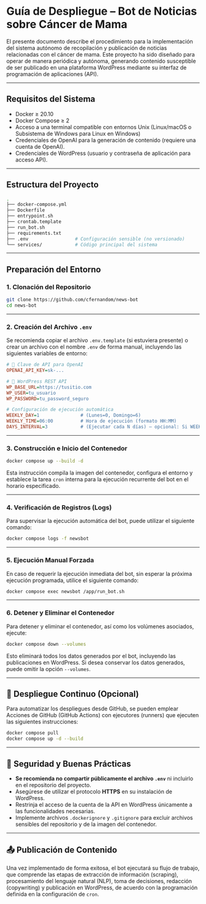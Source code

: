 # Guía de Despliegue – Bot de Noticias sobre Cáncer de Mama

El presente documento describe el procedimiento para la implementación del sistema autónomo de recopilación y publicación de noticias relacionadas con el cáncer de mama. Este proyecto ha sido diseñado para operar de manera periódica y autónoma, generando contenido susceptible de ser publicado en una plataforma WordPress mediante su interfaz de programación de aplicaciones (API).

---

## Requisitos del Sistema

* Docker ≥ 20.10
* Docker Compose ≥ 2
* Acceso a una terminal compatible con entornos Unix (Linux/macOS o Subsistema de Windows para Linux en Windows)
* Credenciales de OpenAI para la generación de contenido (requiere una cuenta de OpenAI).
* Credenciales de WordPress (usuario y contraseña de aplicación para acceso API).

---

## Estructura del Proyecto

```bash
.
├── docker-compose.yml
├── Dockerfile
├── entrypoint.sh
├── crontab.template
├── run_bot.sh
├── requirements.txt
├── .env                 # Configuración sensible (no versionado)
└── services/            # Código principal del sistema
``` 

---

## Preparación del Entorno

### 1. Clonación del Repositorio

```bash
git clone https://github.com/cfernandom/news-bot
cd news-bot
```

---

### 2. Creación del Archivo `.env`

Se recomienda copiar el archivo `.env.template` (si estuviera presente) o crear un archivo con el nombre `.env` de forma manual, incluyendo las siguientes variables de entorno:

```ini
# 🔑 Clave de API para OpenAI
OPENAI_API_KEY=sk-...

# 🔗 WordPress REST API
WP_BASE_URL=https://tusitio.com
WP_USER=tu_usuario
WP_PASSWORD=tu_password_seguro

# Configuración de ejecución automática
WEEKLY_DAY=1               # (Lunes=0, Domingo=6)
WEEKLY_TIME=06:00          # Hora de ejecución (formato HH:MM)
DAYS_INTERVAL=3            # (Ejecutar cada N días) — opcional: Si WEEKLY_DAY no se define, se usará DAYS_INTERVAL
```

---

### 3. Construcción e Inicio del Contenedor

```bash
docker compose up --build -d
```

Esta instrucción compila la imagen del contenedor, configura el entorno y establece la tarea `cron` interna para la ejecución recurrente del bot en el horario especificado.

---

### 4. Verificación de Registros (Logs)

Para supervisar la ejecución automática del bot, puede utilizar el siguiente comando:

```bash
docker compose logs -f newsbot
```

---

### 5. Ejecución Manual Forzada

En caso de requerir la ejecución inmediata del bot, sin esperar la próxima ejecución programada, utilice el siguiente comando:

```bash
docker compose exec newsbot /app/run_bot.sh
```

---

### 6. Detener y Eliminar el Contenedor
Para detener y eliminar el contenedor, así como los volúmenes asociados, ejecute:

```bash
docker compose down --volumes
```
Esto eliminará todos los datos generados por el bot, incluyendo las publicaciones en WordPress.
Si desea conservar los datos generados, puede omitir la opción `--volumes`.

---

## 🔄 Despliegue Continuo (Opcional)

Para automatizar los despliegues desde GitHub, se pueden emplear Acciones de GitHub (GitHub Actions) con ejecutores (runners) que ejecuten las siguientes instrucciones:

```bash
docker compose pull
docker compose up -d --build
```

---

## 🔐 Seguridad y Buenas Prácticas

* **Se recomienda no compartir públicamente el archivo `.env`** ni incluirlo en el repositorio del proyecto.
* Asegúrese de utilizar el protocolo **HTTPS** en su instalación de WordPress.
* Restrinja el acceso de la cuenta de la API en WordPress únicamente a las funcionalidades necesarias.
* Implemente archivos `.dockerignore` y `.gitignore` para excluir archivos sensibles del repositorio y de la imagen del contenedor.

---

## 📤 Publicación de Contenido

Una vez implementado de forma exitosa, el bot ejecutará su flujo de trabajo, que comprende las etapas de extracción de información (scraping), procesamiento del lenguaje natural (NLP), toma de decisiones, redacción (copywriting) y publicación en WordPress, de acuerdo con la programación definida en la configuración de `cron`.